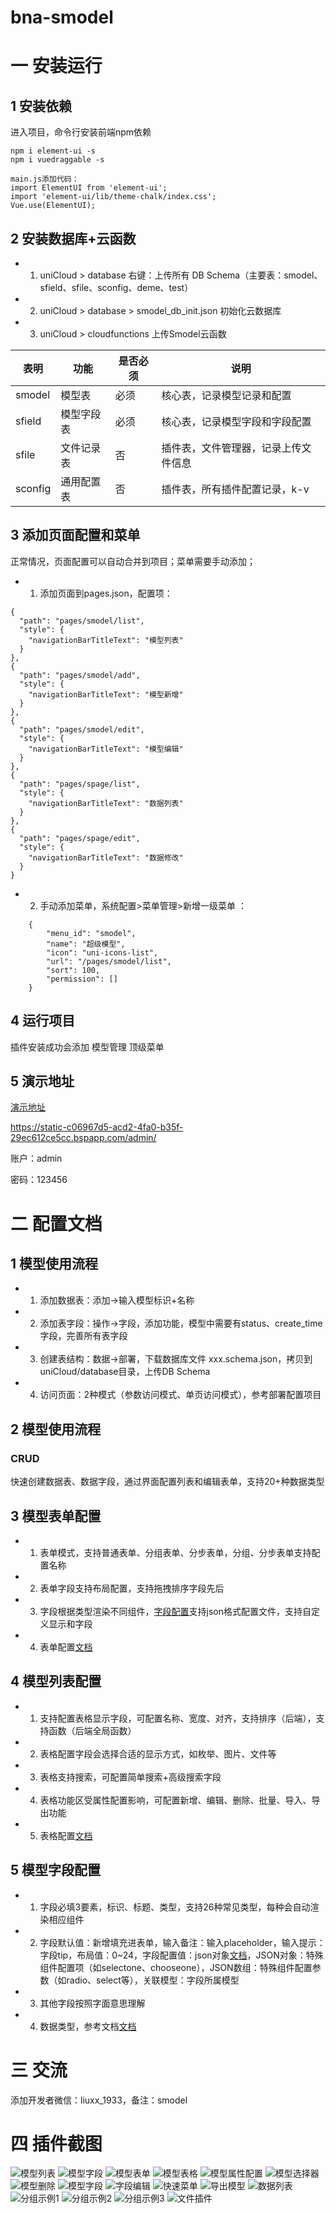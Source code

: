 # bna-smodel

# 一 安装运行

## 1 安装依赖
进入项目，命令行安装前端npm依赖
```
npm i element-ui -s
npm i vuedraggable -s

main.js添加代码：
import ElementUI from 'element-ui';
import 'element-ui/lib/theme-chalk/index.css';
Vue.use(ElementUI);
```

## 2 安装数据库+云函数
 - 1) uniCloud > database 右键：上传所有 DB Schema（主要表：smodel、sfield、sfile、sconfig、deme、test）
 - 2) uniCloud > database > smodel_db_init.json 初始化云数据库
 - 3) uniCloud > cloudfunctions 上传Smodel云函数
 
 | 表明 | 功能 | 是否必须 | 说明 |
 | --- | --- | --- | --- |
 | smodel | 模型表 | 必须 | 核心表，记录模型记录和配置|
 | sfield | 模型字段表 | 必须 |核心表，记录模型字段和字段配置 |
 | sfile | 文件记录表 | 否 |插件表，文件管理器，记录上传文件信息|
 | sconfig | 通用配置表 | 否 |插件表，所有插件配置记录，k-v|



## 3 添加页面配置和菜单
正常情况，页面配置可以自动合并到项目；菜单需要手动添加；
- 1) 添加页面到pages.json，配置项：
```
{
  "path": "pages/smodel/list",
  "style": {
    "navigationBarTitleText": "模型列表"
  }
},
{
  "path": "pages/smodel/add",
  "style": {
    "navigationBarTitleText": "模型新增"
  }
},
{
  "path": "pages/smodel/edit",
  "style": {
    "navigationBarTitleText": "模型编辑"
  }
},
{
  "path": "pages/spage/list",
  "style": {
    "navigationBarTitleText": "数据列表"
  }
},
{
  "path": "pages/spage/edit",
  "style": {
    "navigationBarTitleText": "数据修改"
  }
}
```
- 2) 手动添加菜单，系统配置>菜单管理>新增一级菜单 ：
```
	{
		"menu_id": "smodel",
		"name": "超级模型",
		"icon": "uni-icons-list",
		"url": "/pages/smodel/list",
		"sort": 100,
		"permission": []
	}
```

## 4 运行项目
插件安装成功会添加 模型管理 顶级菜单

## 5 演示地址

[演示地址](https://static-c06967d5-acd2-4fa0-b35f-29ec612ce5cc.bspapp.com/admin/#/pages/smodel/list)

https://static-c06967d5-acd2-4fa0-b35f-29ec612ce5cc.bspapp.com/admin/

账户：admin

密码：123456

# 二 配置文档
## 1 模型使用流程
- 1) 添加数据表：添加->输入模型标识+名称
- 2) 添加表字段：操作->字段，添加功能，模型中需要有status、create_time字段，完善所有表字段
- 3) 创建表结构：数据->部署，下载数据库文件 xxx.schema.json，拷贝到uniCloud/database目录，上传DB Schema
- 4) 访问页面：2种模式（参数访问模式、单页访问模式），参考部署配置项目

## 2 模型使用流程
### CRUD
快速创建数据表、数据字段，通过界面配置列表和编辑表单，支持20+种数据类型

## 3 模型表单配置
- 1) 表单模式，支持普通表单、分组表单、分步表单，分组、分步表单支持配置名称
- 2) 表单字段支持布局配置，支持拖拽排序字段先后
- 3) 字段根据类型渲染不同组件，<a href="https://element.eleme.cn/#/zh-CN/component/input" target="_blank">字段配置</a>支持json格式配置文件，支持自定义显示和字段
- 4) 表单配置<a href="https://element.eleme.cn/#/zh-CN/component/form" target="_blank">文档</a>

## 4 模型列表配置
- 1) 支持配置表格显示字段，可配置名称、宽度、对齐，支持排序（后端），支持函数（后端全局函数）
- 2) 表格配置字段会选择合适的显示方式，如枚举、图片、文件等
- 3) 表格支持搜索，可配置简单搜索+高级搜索字段
- 4) 表格功能区受属性配置影响，可配置新增、编辑、删除、批量、导入、导出功能
- 5) 表格配置<a href="https://element.eleme.cn/#/zh-CN/component/table" target="_blank">文档</a>

## 5 模型字段配置
- 1) 字段必填3要素，标识、标题、类型，支持26种常见类型，每种会自动渲染相应组件
- 2) 字段默认值：新增填充进表单，输入备注：输入placeholder，输入提示：字段tip，布局值：0~24，字段配置值：json对象<a href="https://element.eleme.cn/#/zh-CN/component/input" target="_blank">文档</a>，JSON对象：特殊组件配置项（如selectone、chooseone），JSON数组：特殊组件配置参数（如radio、select等），关联模型：字段所属模型
- 3) 其他字段按照字面意思理解
- 4) 数据类型，参考文档<a href="https://element.eleme.cn/#/zh-CN/component/input" target="_blank">文档</a>

# 三 交流
添加开发者微信：liuxx_1933，备注：smodel

# 四 插件截图

![模型列表](https://static-c06967d5-acd2-4fa0-b35f-29ec612ce5cc.bspapp.com/screenshot/smodel_list.png)
![模型字段](https://static-c06967d5-acd2-4fa0-b35f-29ec612ce5cc.bspapp.com/screenshot/smodel_1.png)
![模型表单](https://static-c06967d5-acd2-4fa0-b35f-29ec612ce5cc.bspapp.com/screenshot/smodel_2.png)
![模型表格](https://static-c06967d5-acd2-4fa0-b35f-29ec612ce5cc.bspapp.com/screenshot/smodel_3.png)
![模型属性配置](https://static-c06967d5-acd2-4fa0-b35f-29ec612ce5cc.bspapp.com/screenshot/smodel_4.png)
![模型选择器](https://static-c06967d5-acd2-4fa0-b35f-29ec612ce5cc.bspapp.com/screenshot/smodel_choose.png)
![模型删除](https://static-c06967d5-acd2-4fa0-b35f-29ec612ce5cc.bspapp.com/screenshot/smodel_del.png)
![模型字段](https://static-c06967d5-acd2-4fa0-b35f-29ec612ce5cc.bspapp.com/screenshot/smodel_fields.png)
![字段编辑](https://static-c06967d5-acd2-4fa0-b35f-29ec612ce5cc.bspapp.com/screenshot/sfield_edit.png)
![快速菜单](https://static-c06967d5-acd2-4fa0-b35f-29ec612ce5cc.bspapp.com/screenshot/smodel_menus.png)
![导出模型](https://static-c06967d5-acd2-4fa0-b35f-29ec612ce5cc.bspapp.com/screenshot/smodel_out.png)
![数据列表](https://static-c06967d5-acd2-4fa0-b35f-29ec612ce5cc.bspapp.com/screenshot/spage_list.png)
![分组示例1](https://static-c06967d5-acd2-4fa0-b35f-29ec612ce5cc.bspapp.com/screenshot/spage_1.png)
![分组示例2](https://static-c06967d5-acd2-4fa0-b35f-29ec612ce5cc.bspapp.com/screenshot/spage_2.png)
![分组示例3](https://static-c06967d5-acd2-4fa0-b35f-29ec612ce5cc.bspapp.com/screenshot/spage_3.png)
![文件插件](https://static-c06967d5-acd2-4fa0-b35f-29ec612ce5cc.bspapp.com/screenshot/sfile.png)


